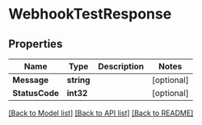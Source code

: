 # WebhookTestResponse

## Properties

Name | Type | Description | Notes
------------ | ------------- | ------------- | -------------
**Message** | **string** |  | [optional] 
**StatusCode** | **int32** |  | [optional] 

[[Back to Model list]](../README.md#documentation-for-models) [[Back to API list]](../README.md#documentation-for-api-endpoints) [[Back to README]](../README.md)


